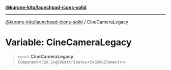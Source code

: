 [**@kurone-kito/launchpad-icons-solid**](../README.md)

***

[@kurone-kito/launchpad-icons-solid](../globals.md) / CineCameraLegacy

# Variable: CineCameraLegacy

> `const` **CineCameraLegacy**: `Component`\<`JSX.SvgSVGAttributes`\<`SVGSVGElement`\>\>
